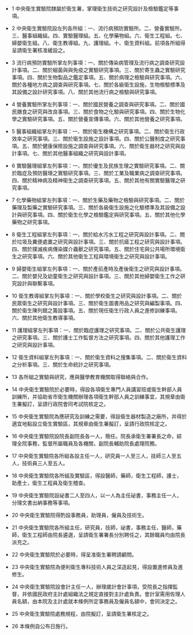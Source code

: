 * 1 中央衛生實驗院隸屬於衛生署，掌理衛生技術之研究設計及檢驗鑑定等事項。

* 2 中央衛生實驗院設左列各所組：一、流行病預防實驗所。二、營養實驗所。三、醫事組織組。四、實驗醫理組。五、化學藥物組。六、衛生工程組。七、婦嬰衛生組。八、衛生教導組。九、護理組。十、衛生資料組。前項各所組得呈請衛生署核准緩設之。

* 3 流行病預防實驗所掌左列事項：一、關於傳染病管理及流行病之調查研究設計事項。二、關於細菌與與免疫之實驗研究事項。三、關於寄生蟲之實驗研究事項。四、關於生物製品之鑑定事項。五、關於病理之檢驗與研究事項。六、關於各種地方病之調查與研究事項。七、關於各級衛生設施，生物檢驗標準及其設備之設計研究事項。八、關於其他流行病之檢驗與研究事項。

* 4 營養實驗所掌左列事項：一、關於國民營養之調查與研究事項。二、關於國民膳食之研究與改良事項。三、關於食物之化驗與研究事項。四、關於生物化學之實驗研究事項。五、關於營養宣傳事項。六、關於其他營養之研究事項。

* 5 醫事組織組掌左列事項：一、關於衛生機構之研究事項。二、關於衛生行政效率之研究事項。三、關於衛生設施之設計事項。四、關於公醫制度之研究事項。五、關於健康保險設施之調查與研究事項。六、關於衛生器材之研究與設計事項。七、關於其他醫事組織之研究與設計事項。

* 6 實驗醫理組掌左列事項：一、關於優生及民族生理之實驗研究事項。二、關於臨症及預防醫理之實驗研究事項。三、關於工業及職業病之調查研究事項。四、關於精神病及精神衛生之調查研究事項。五、關於其他有關實驗醫理之研究事項。

* 7 化學藥物組掌左列事項：一、關於生藥及藥物之檢驗與研究事項。二、關於藥理及製藥之實驗研究事項。三、關於各級衛生設施之化驗標準及其設備之設計與研究事項。四、關於衛生化學之檢驗鑑定與研究事項。五、關於其他化學藥物之研究事項。

* 8 衛生工程組掌左列事項：一、關於給水污水工程之研究與設計事項。二、關於垃圾及糞便處置之研究與設計事項。三、關於抗瘧工程之研究與設計事項。四、關於撲滅疾病傳染媒介蟲獸之研究事項。五、關於住宅與公共場所環境衛生之研究事項。六、關於其他衛生工程與環境衛生之研究與設計事項。

* 9 婦嬰衛生組掌左列事項：一、關於產前產時及產後衛生之研究與設計事項。二、關於嬰兒及幼童衛生之研究與設計事項。三、關於其他婦嬰衛生工作之研究設計與聯繫事項。

* 10 衛生教導組掌左列事項：一、關於學校衛生之研究與設計事項。二、關於民眾衛生之研究與設計事項。三、關於衛生圖書用品之研究與編製事項。四、關於衛生陳列館之籌設事項。五、關於現任衛生行政人員之進修訓練事項。六、關於其他衛生教導事項。

* 11 護理組掌左列事項：一、關於臨症護理之研究事項。二、關於公共衛生護理之研究事項。三、關於護士工作監督方法之研究事項。四、關於其他護理工作之研究與設計事項。

* 12 衛生資料組掌左列事項：一、關於衛生資料之搜集事項。二、關於衛生資料之分析事項。三、關於生命統計之研究事項。

* 13 各所組之實驗與研究，應與醫學教育機關取得聯絡與合作。

* 14 中央衛生實驗院於必要時，得設各項衛生專門人員講習班或衛生幹部人員訓練所，并協助省市衛生機關辦理各項衛生幹部人員之訓練事宜，其規章由衛生署擬訂，呈請行政院會同考試院核定之。

* 15 中央衛生實驗院為應研究及訓練之需要，得設衛生器材製造之廠所，并得於適宜地點設立衛生實驗區，其規章由衛生署擬訂，呈請行政院核定之。

* 16 中央衛生實驗院設院長副院長各一人，簡任。院長承衛生署署長之命，綜理全院事務，監督所屬職員及各機關，副院長輔助院長處理院務。

* 17 中央衛生實驗院各所組各設主任一人，研究員一人至三人，技師三人至五人，技術員三人至五人。

* 18 中央衛生實驗院各所組及實驗區，得設醫師，藥師，衛生工程師，護士，助產士，衛生工程員及衛生稽查。

* 19 中央衛生實驗院設祕書二人至四人，以一人為主任祕書，事務主任一人，分理文書出納事務等事項。

* 20 中央衛生實驗院得酌設事務員，助理員，僱員及技術生。

* 21 中央衛生實驗院各所組主任，研究員，技師，祕書，事務主任，醫師，藥師，衛生工程師由院長遴選，呈請衛生署署長分別聘任之，其餘職員均由院長派充之。

* 22 中央衛生實驗院於必要時，得呈准衛生署聘請顧問。

* 23 中央衛生實驗院為便利衛生專科技術人員之深造起見，得設置進修員及進修生。

* 24 中央衛生實驗院設會計主任一人，辦理歲計會計事項，受院長之指揮監督，并依國民政府主計處組織法之規定直接對主計處負責。會計室需用佐理人員名額，由本院及主計處就本條例所定事務員及僱員名額中，會同決定之。

* 25 中央衛生實驗院處務規程，由院擬訂，呈請衛生署核定之。

* 26 本條例自公布日施行。

